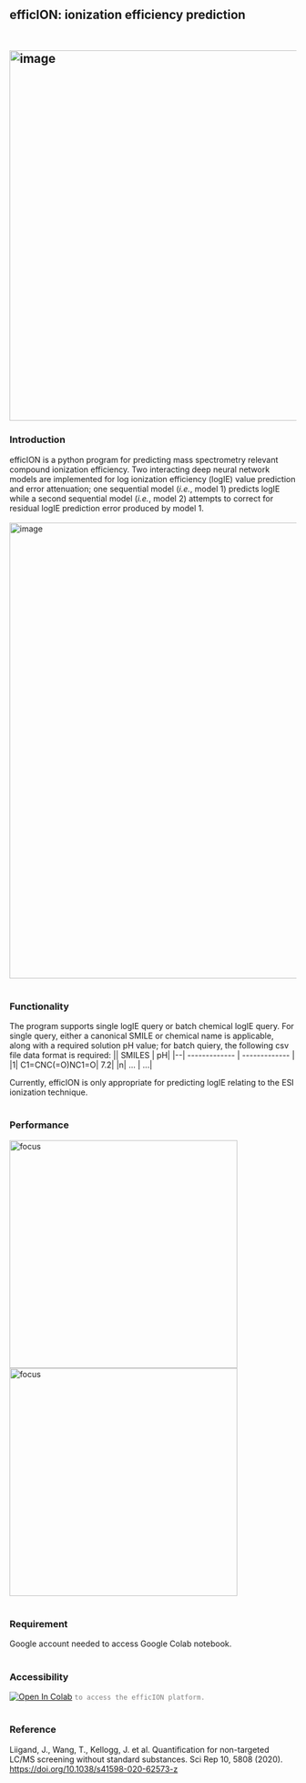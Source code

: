 ## efficION: ionization efficiency prediction <br/> <br/> <br/> <img align = "center" width="650" alt="image" src="https://github.com/mitkeng/efficION/assets/97419520/1bb3418f-9207-4d26-8546-d691a93af168">

### Introduction 
efficION is a python program for predicting mass spectrometry relevant compound ionization efficiency. Two interacting deep neural network models are implemented for log ionization efficiency (logIE) value prediction and error attenuation; one sequential model (*i.e.*, model 1) predicts logIE while a second sequential model (*i.e.*, model 2) attempts to correct for residual logIE prediction error produced by model 1.
<br />
<br /><img align = "center" width="800" alt="image" src="https://github.com/mitkeng/efficION/assets/97419520/68bb2584-95dc-4f1b-85da-dafc5388521a">


#
### Functionality
The program supports single logIE query or batch chemical logIE query. For single query, either a canonical SMILE or chemical name is applicable, along with a required solution pH value; for batch quiery, the following csv file data format is required:
|| SMILES | pH|
|--| ------------- | ------------- |
|1| C1=CNC(=O)NC1=O| 7.2|
|n| ... | ...|

Currently, efficION is only appropriate for predicting logIE relating to the ESI ionization technique. 

#
### Performance

<img align = "left" width="400" alt="focus" src="https://github.com/mitkeng/efficION/assets/97419520/8f8bf4bc-e028-4cb7-9ba9-4897faf6da0f">
<img align = "center" width="400" alt="focus" src="https://github.com/mitkeng/efficION/assets/97419520/bb441331-f8c2-4f29-93a0-4a888476dffd)">


#
### Requirement
Google account needed to access Google Colab notebook.


#
### Accessibility
 [<img src="https://colab.research.google.com/assets/colab-badge.svg" alt="Open In Colab">](https://colab.research.google.com/drive/1t9ki6sLRUjbidTl5rcPJr5BlZCi6TnFT?usp=sharing) <code style="color : grey">to access the efficION platform.</code>
<br />


#
### Reference
Liigand, J., Wang, T., Kellogg, J. et al. Quantification for non-targeted LC/MS screening without standard substances. Sci Rep 10, 5808 (2020). https://doi.org/10.1038/s41598-020-62573-z
